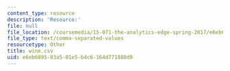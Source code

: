```yaml
---
content_type: resource
description: 'Resource:'
file: null
file_location: /coursemedia/15-071-the-analytics-edge-spring-2017/e6eb689583a501e5b4c6164d771880d9_wine.csv
file_type: text/comma-separated-values
resourcetype: Other
title: wine.csv
uid: e6eb6895-83a5-01e5-b4c6-164d771880d9
---
```

